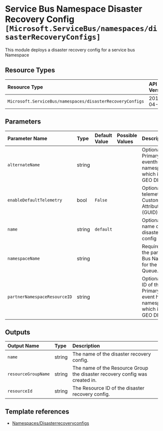 # Service Bus Namespace Disaster Recovery Config `[Microsoft.ServiceBus/namespaces/disasterRecoveryConfigs]`

This module deploys a disaster recovery config for a service bus Namespace

## Resource Types

| Resource Type | API Version |
| :-- | :-- |
| `Microsoft.ServiceBus/namespaces/disasterRecoveryConfigs` | 2017-04-01 |

## Parameters

| Parameter Name | Type | Default Value | Possible Values | Description |
| :-- | :-- | :-- | :-- | :-- |
| `alternateName` | string |  |  | Optional. Primary/Secondary eventhub namespace name, which is part of GEO DR pairing |
| `enableDefaultTelemetry` | bool | `False` |  | Optional. Enable telemetry via the Customer Usage Attribution ID (GUID). |
| `name` | string | `default` |  | Optional. The name of the disaster recovery config |
| `namespaceName` | string |  |  | Required. Name of the parent Service Bus Namespace for the Service Bus Queue. |
| `partnerNamespaceResourceID` | string |  |  | Optional. Resource ID of the Primary/Secondary event hub namespace name, which is part of GEO DR pairing |

## Outputs

| Output Name | Type | Description |
| :-- | :-- | :-- |
| `name` | string | The name of the disaster recovery config. |
| `resourceGroupName` | string | The name of the Resource Group the disaster recovery config was created in. |
| `resourceId` | string | The Resource ID of the disaster recovery config. |

## Template references

- [Namespaces/Disasterrecoveryconfigs](https://docs.microsoft.com/en-us/azure/templates/Microsoft.ServiceBus/2017-04-01/namespaces/disasterRecoveryConfigs)
